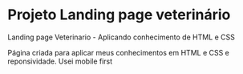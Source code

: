 # Projeto Landing page veterinário
 Landing page Veterinario - Aplicando conhecimento de HTML e CSS

 Página criada para aplicar meus conhecimentos em HTML e CSS e reponsividade.
 Usei mobile first
